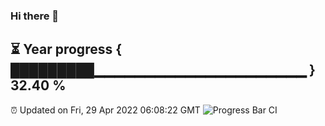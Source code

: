 ### Hi there 👋
⏳ Year progress { █████████▁▁▁▁▁▁▁▁▁▁▁▁▁▁▁▁▁▁▁▁▁ } 32.40 %
---
⏰ Updated on Fri, 29 Apr 2022 06:08:22 GMT
![Progress Bar CI](https://github.com/Moyi321/Moyi321/workflows/Progress%20Bar%20CI/badge.svg)
